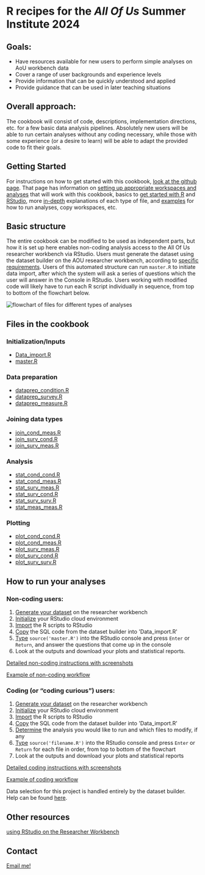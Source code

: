 # **R recipes for the *All Of Us* Summer Institute 2024**

## Goals: 
 - Have resources available for new users to perform simple analyses on AoU workbench data
 - Cover a range of user backgrounds and experience levels
 - Provide information that can be quickly understood and applied 
 - Provide guidance that can be used in later teaching situations
 
## Overall approach: 
The cookbook will consist of code, descriptions, implementation directions, etc. for a few basic data analysis pipelines. Absolutely new users will be able to run certain analyses without any coding necessary, while those with some experience (or a desire to learn) will be able to adapt the provided code to fit their goals. 
 
## Getting Started
For instructions on how to get started with this cookbook, [look at the github page](https://esodja.github.io/AOU_R).
That page has information on [setting up appropriate workspaces and analyses](https://esodja.github.io/AOU_R/datareqs) that will work with this cookbook, basics to [get started with R](https://esodja.github.io/AOU_R/basics/r) and [RStudio](https://esodja.github.io/AOU_R/basics/rstudio), more [in-depth](https://esodja.github.io/AOU_R/pages-overview#code-explanations) explanations of each type of file, and [examples](https://esodja.github.io/AOU_R/pages-overview#examples) for how to run analyses, copy workspaces, etc.

## Basic structure
The entire cookbook can be modified to be used as independent parts, but how it is set up here enables non-coding analysis access to the All Of Us researcher workbench via RStudio.
Users must generate the dataset using the dataset builder on the AOU researcher workbench, according to [specific requirements](https://esodja.github.io/AOU_R/datareqs).
Users of this automated structure can run `master.R` to initiate data import, after which the system will ask a series of questions which the user will answer in the Console in RStudio.
Users working with modified code will likely have to run each R script individually in sequence, from top to bottom of the flowchart below.

![flowchart of files for different types of analyses](https://esodja.github.io/AOU_R/assets/images/flowchart_062024.png)

## Files in the cookbook
### Initialization/Inputs
- [Data_import.R](https://github.com/ESodja/AOU_R/blob/main/R_files/Data_import.R)
- [master.R](https://github.com/ESodja/AOU_R/blob/main/R_files/master.R)

### Data preparation
- [dataprep_condition.R](https://github.com/ESodja/AOU_R/blob/main/R_files/dataprep_condition.R)
- [dataprep_survey.R](https://github.com/ESodja/AOU_R/blob/main/R_files/dataprep_survey.R)
- [dataprep_measure.R](https://github.com/ESodja/AOU_R/blob/main/R_files/dataprep_measure.R)

### Joining data types
- [join_cond_meas.R](https://github.com/ESodja/AOU_R/blob/main/R_files/join_cond_meas.R)
- [join_surv_cond.R](https://github.com/ESodja/AOU_R/blob/main/R_files/join_surv_cond.R)
- [join_surv_meas.R](https://github.com/ESodja/AOU_R/blob/main/R_files/join_surv_meas.R)

### Analysis
- [stat_cond_cond.R](https://github.com/ESodja/AOU_R/blob/main/R_files/stat_cond_cond.R)
- [stat_cond_meas.R](https://github.com/ESodja/AOU_R/blob/main/R_files/stat_cond_meas.R)
- [stat_surv_meas.R](https://github.com/ESodja/AOU_R/blob/main/R_files/stat_surv_meas.R)
- [stat_surv_cond.R](https://github.com/ESodja/AOU_R/blob/main/R_files/stat_surv_cond.R)
- [stat_surv_surv.R](https://github.com/ESodja/AOU_R/blob/main/R_files/stat_surv_surv.R)
- [stat_meas_meas.R](https://github.com/ESodja/AOU_R/blob/main/R_files/stat_meas_meas.R)

### Plotting
- [plot_cond_cond.R](https://github.com/ESodja/AOU_R/blob/main/R_files/plot_cond_cond.R)
- [plot_cond_meas.R](https://github.com/ESodja/AOU_R/blob/main/R_files/plot_cond_meas.R)
- [plot_surv_meas.R](https://github.com/ESodja/AOU_R/blob/main/R_files/plot_surv_meas.R)
- [plot_surv_cond.R](https://github.com/ESodja/AOU_R/blob/main/R_files/plot_surv_cond.R)
- [plot_surv_surv.R](https://github.com/ESodja/AOU_R/blob/main/R_files/plot_surv_surv.R)
<!-- - [plot_meas_meas.R](https://github.com/ESodja/AOU_R/blob/main/R_files/plot_meas_meas.R) -->

    
## How to run your analyses
### Non-coding users: 
1. [Generate your dataset](https://esodja.github.io/AOU_R/how-to/dataset) on the researcher workbench
2. [Initialize](https://esodja.github.io/AOU_R/how-to/non-coding#initialize-your-rstudio-cloud-environment) your RStudio cloud environment
3. [Import](https://esodja.github.io/AOU_R/how-to/non-coding#import-the-cookbook-files) the R scripts to RStudio
4. [Copy](https://esodja.github.io/AOU_R/how-to/non-coding#copy-the-sql-code-to-data_import.r) the SQL code from the dataset builder into 'Data_import.R'
5. [Type](https://esodja.github.io/AOU_R/how-to/non-coding#run-the-program) `source('master.R')` into the RStudio console and press `Enter` or `Return`, and answer the questions that come up in the console
6. Look at the outputs and download your plots and statistical reports.

[Detailed non-coding instructions with screenshots](https://esodja.github.io/AOU_R/how-to/non-coding)

[Example of non-coding workflow](https://esodja.github.io/AOU_R/examples/bmi_noncoding)

### Coding (or “coding curious”) users:
1. [Generate your dataset](https://esodja.github.io/AOU_R/how-to/dataset) on the researcher workbench
2. [Initialize](https://esodja.github.io/AOU_R/how-to/non-coding#initialize-your-rstudio-cloud-environment) your RStudio cloud environment
3. [Import](https://esodja.github.io/AOU_R/how-to/non-coding#import-the-cookbook-files) the R scripts to RStudio
4. [Copy](https://esodja.github.io/AOU_R/how-to/non-coding#copy-the-sql-code-to-data_import.r) the SQL code from the dataset builder into 'Data_import.R'
5. [Determine](https://esodja.github.io/AOU_R/how-to/coding#determine-analyses-to-run) the analysis you would like to run and which files to modify, if any
6. [Type](https://esodja.github.io/AOU_R/how-to/coding#run-each-file-in-order-in-the-console) `source('filename.R')` into the RStudio console and press `Enter` or `Return` for each file in order, from top to bottom of the flowchart
7. Look at the outputs and download your plots and statistical reports

[Detailed coding instructions with screenshots](https://esodja.github.io/AOU_R/how-to/coding)

[Example of coding workflow](https://esodja.github.io/AOU_R/examples/bmi_coding) 

Data selection for this project is handled entirely by the dataset builder. Help can be found [here](https://support.researchallofus.org/hc/en-us/articles/4556645124244-Using-the-Concept-Set-Selector-and-Dataset-Builder-tools-to-build-your-dataset).



## Other resources
[using RStudio on the Researcher Workbench](https://support.researchallofus.org/hc/en-us/articles/22078658566804-Using-RStudio-on-the-Researcher-Workbench)



## Contact
[Email me!](mailto:eric.sodja@utah.edu)




